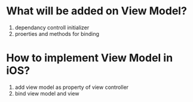 # What will be added on View Model?

1. dependancy controll initializer
2. proerties and methods for binding

#  How to implement View Model in iOS?

1. add view model as property of view controller  
2. bind view model and view  

